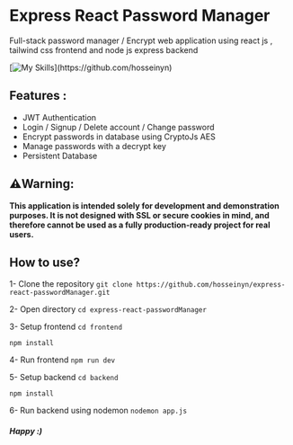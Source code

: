 # Express React Password Manager

Full-stack password manager / Encrypt web application using react js , tailwind css frontend and node js express backend

[![My Skills](https://skillicons.dev/icons?i=html,css,js,react,tailwindcss,nodejs,expressjs,vite,sqlite,)](https://github.com/hosseinyn)


## Features :
- JWT Authentication
- Login / Signup / Delete account / Change password
- Encrypt passwords in database using CryptoJs AES
- Manage passwords with a decrypt key
- Persistent Database

## ⚠️Warning:
**This application is intended solely for development and demonstration purposes. It is not designed with SSL or secure cookies in mind, and therefore cannot be used as a fully production-ready project for real users.**

## How to use?
1- Clone the repository
`git clone https://github.com/hosseinyn/express-react-passwordManager.git`

2- Open directory
`cd express-react-passwordManager`

3- Setup frontend
`cd frontend`

`npm install`

4- Run frontend
`npm run dev`

5- Setup backend
`cd backend`

`npm install`

6- Run backend using nodemon
`nodemon app.js`



#### *Happy :)*
